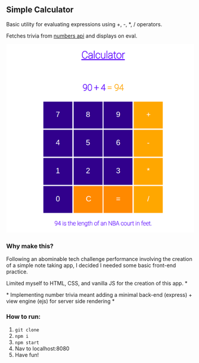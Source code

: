 ## Simple Calculator

Basic utility for evaluating expressions using +, -, \*, / operators.

Fetches trivia from [numbers api](http://www.numbersapi.com) and displays on eval. 

![calc screenshot](/img/calc.png?raw=true)

### Why make this?

Following an abominable tech challenge performance involving the creation of a simple note taking app, I decided I needed some basic front-end practice. 

Limited myself to HTML, CSS, and vanilla JS for the creation of this app. \*

\* Implementing number trivia meant adding a minimal back-end (express) + view engine (ejs) for server side rendering \*

### How to run:

1. ```git clone``` 
2. ```npm i```
3. ```npm start```
4. Nav to localhost:8080
5. Have fun!